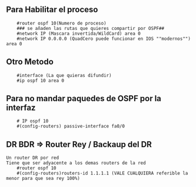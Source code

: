 ## Para Habilitar el proceso  
        #router ospf 10(Numero de proceso)
        ### se añaden las rutas que quieres compartir por OSPF##
        #network IP (Mascara invertida/WildCard) area 0
        #network IP 0.0.0.0 (QuadCero puede funcionar en IOS ""modernos"") area 0

## Otro Metodo  
        #interface (La que quieras difundir)
        #ip ospf 10 area 0

## Para no mandar paquedes de OSPF por la interfaz  
        # IP ospf 10
        #(config-routers) passive-interface fa0/0
    
## DR BDR => Router Rey / Backaup del DR  
    Un router DR por red
    Tiene que ser adyacente a los demas routers de la red
        #router ospf 10
        #(config-routers)routers-id 1.1.1.1 (VALE CUALQUIERA referible la menor para que sea rey 100%) 
